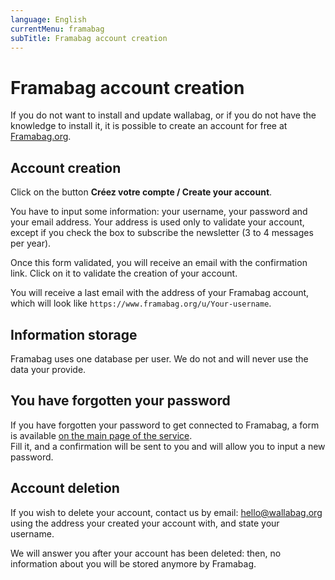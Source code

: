 ```yaml
---
language: English
currentMenu: framabag
subTitle: Framabag account creation
---
```


# Framabag account creation

If you do not want to install and update wallabag, or if you do not have the knowledge to install it, it is possible to create an account for free at [Framabag.org](https://www.framabag.org).

## Account creation

Click on the button **Créez votre compte / Create your account**.

You have to input some information: your username, your password and your email address. Your address is used only to validate your account, except if you check the box to subscribe the newsletter (3 to 4 messages per year).

Once this form validated, you will receive an email with the confirmation link. Click on it to validate the creation of your account.

You will receive a last email with the address of your Framabag account, which will look like
`https://www.framabag.org/u/Your-username`.

## Information storage

Framabag uses one database per user. We do not and will never use the data your provide.

## You have forgotten your password

If you have forgotten your password to get connected to Framabag, a form is available [on the main page of the service](https://www.framabag.org).  
Fill it, and a confirmation will be sent to you and will allow you to input a new password.

## Account deletion

If you wish to delete your account, contact us by email: [hello@wallabag.org](mailto:hello@wallabag.org) using the address your created your account with, and state your username. 

We will answer you after your account has been deleted: then, no information about you will be stored anymore by Framabag.
